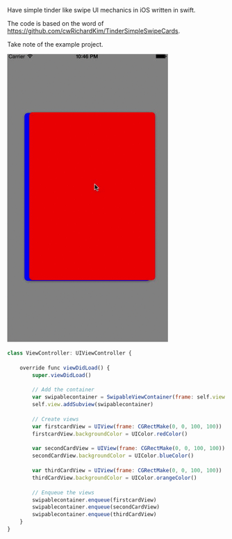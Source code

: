 Have simple tinder like swipe UI mechanics in iOS written in swift. 

The code is based on the word of https://github.com/cwRichardKim/TinderSimpleSwipeCards.

Take note of the example project.

![alt tag](https://github.com/arashkashi/SwipeLikeTinderSwiftly/blob/master/swipe2.gif)

```javascript
class ViewController: UIViewController {

    override func viewDidLoad() {
        super.viewDidLoad()
        
        // Add the container
        var swipablecontainer = SwipableViewContainer(frame: self.view.frame)
        self.view.addSubview(swipablecontainer)
        
        // Create views
        var firstcardView = UIView(frame: CGRectMake(0, 0, 100, 100))
        firstcardView.backgroundColor = UIColor.redColor()
        
        var secondCardView = UIView(frame: CGRectMake(0, 0, 100, 100))
        secondCardView.backgroundColor = UIColor.blueColor()
        
        var thirdCardView = UIView(frame: CGRectMake(0, 0, 100, 100))
        thirdCardView.backgroundColor = UIColor.orangeColor()
        
        // Enqueue the views
        swipablecontainer.enqueue(firstcardView)
        swipablecontainer.enqueue(secondCardView)
        swipablecontainer.enqueue(thirdCardView)
    }
}
```
